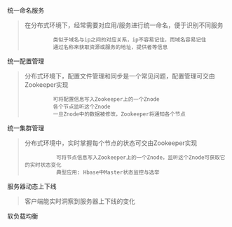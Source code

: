 统一命名服务

>  在分布式环境下，经常需要对应用/服务进行统一命名，便于识别不同服务
> 
> ```
>          类似于域名与ip之间的对应关系，ip不容易记住，而域名容易记住
>          通过名称来获取资源或服务的地址，提供者等信息
> ```

统一配置管理

>  分布式环境下，配置文件管理和同步是一个常见问题，配置管理可交由Zookeeper实现
> 
> ```
>          可将配置信息写入Zookeeper上的一个Znode
>          各个节点监听这个Znode
>          一旦Znode中的数据被修改，Zookeeper将通知各个节点
> ```

统一集群管理

>  分布式环境中，实时掌握每个节点的状态可交由Zookeeper实现
> 
> ```
>           可将节点信息写入Zookeeper上的一个Znode，监听这个Znode可获取它的实时状态变化
>           典型应用: Hbase中Master状态监控与选举
> ```

服务器动态上下线

>  客户端能实时洞察到服务器上下线的变化

软负载均衡
